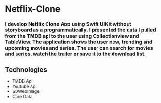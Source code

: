 # Netflix-Clone

### I develop Netflix Clone App using Swift UIKit without storyboard as a programmatically. I presented the data I pulled from the TMDB api to the user using Collectionview and TableView. The application shows the user new, trending and upcoming movies and series. The user can search for movies and series, watch the trailer or save it to the download list.

## Technologies

- TMDB Api
- Youtube Api
- SDWebImage
- Core Data
